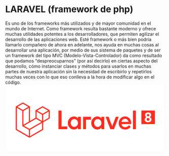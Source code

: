 # LARAVEL (framework de php)
Es uno de los frameworks más utilizados y de mayor comunidad en el mundo de Internet.
Como framework resulta bastante moderno y ofrece muchas utilidades potentes a los desarrolladores, que permiten agilizar el desarrollo de las aplicaciones web.
Esté framework o más bien podría llamarlo compañero de ahora en adelante, nos ayuda en muchas cosas al desarrollar una aplicación, por medio de sus sistema de paquetes y de ser un framework del tipo MVC (Modelo-Vista-Controlador) da como resultado que podamos “despreocuparnos” (por así decirlo) en ciertas aspecto del desarrollo, cómo instanciar clases y métodos para usarlos en muchas partes de nuestra aplicación sin la necesidad de escribirlo y repetirlos muchas veces con lo que eso conlleva a la hora de modificar algo en el código.
![Imagen](laravel_logo.png)


```{tableofcontents}
```
